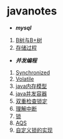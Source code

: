 # javanotes
- **_mysql_**
1. [B树与B+树](mysql/B树与B+树)
2. [存储过程](mysql/存储过程.md)
- **_并发编程_**
1. [Synchronized](并发/Synchronized.md)
2. [Volatile](并发/Volatile介绍.md)
3. [java内存模型](并发/java内存模型.md)
4. [java并发容器](并发/java并发容器.md)
5. [双重检查锁定](并发/双重检查锁定.md)
6. [理解中断](并发/理解中断.md)
7. [锁](并发/锁.md)
8. [AQS](并发/AQS.md)
9. [自定义锁的实现](并发/twinsLock(自定义锁的实现).md)
